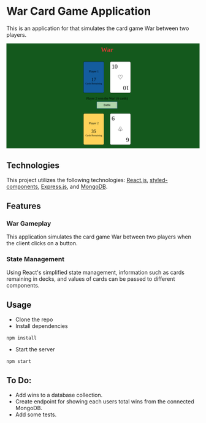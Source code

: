 # War Card Game Application

This is an application for that simulates the card game War between two players.

![alt text](https://github.com/briannguyen4/war-card-game/blob/master/public/image.png)

## Technologies

This project utilizes the following technologies: [React.js](https://reactjs.org/docs/getting-started.html), [styled-components](https://styled-components.com/docs/basics), [Express.js](https://expressjs.com/en/starter/hello-world.html), and [MongoDB](https://docs.mongodb.com/manual/tutorial/getting-started/).

## Features 

### War Gameplay

This application simulates the card game War between two players when the client clicks on a button. 
 
 ### State Management
 
 Using React's simplified state management, information such as cards remaining in decks, and values of cards can be passed to different components.
 
 ## Usage
 
 * Clone the repo
 * Install dependencies
```
npm install
```
 * Start the server
```
npm start
```
 
 ## To Do:
 
 * Add wins to a database collection.
 * Create endpoint for showing each users total wins from the connected MongoDB.
 * Add some tests.

